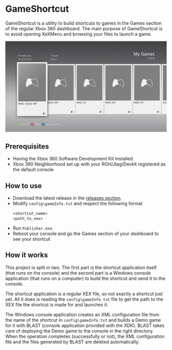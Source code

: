 # GameShortcut

GameShortcut is a utility to build shortcuts to games in the Games section of the regular Xbox 360 dashboard. The main purpose of GameShortcut is to avoid opening XeXMenu and browsing your files to launch a game.

<img src="./Resources/screenshot.jpg" alt="Games section"/>

## Prerequisites

- Having the Xbox 360 Software Development Kit installed
- Xbox 360 Neighborhood set up with your RGH/Jtag/Devkit registered as the default console

## How to use

- Download the latest release in the [releases section](https://github.com/ClementDreptin/GameShortcut/releases).
- Modify `config\gameInfo.txt` and respect the following format
    ```
    <shortcut_name>
    <path_to_xex>
    ```
- Run `Publisher.exe`
- Reboot your console and go the Games section of your dashboard to see your shortcut

## How it works

This project is split in two. The first part is the shortcut application itself (that runs on the console) and the second part is a Windows console application (that runs on a computer) to build the shortcut and send it to the console.

The shortcut application is a regular XEX file, so not exactly a shortcut just yet. All it does is reading the `config\gameInfo.txt` file to get the path to the XEX file the shortcut is made for and launches it.

The Windows console application creates an XML configuration file from the name of the shortcut in `config\gameInfo.txt` and builds a Demo game for it with BLAST (console application provided with the XDK). BLAST takes care of deploying the Demo game to the console in the right directory. When the operation completes (successfully or not), the XML configuration file and the files generated by BLAST are deleted automatically.
